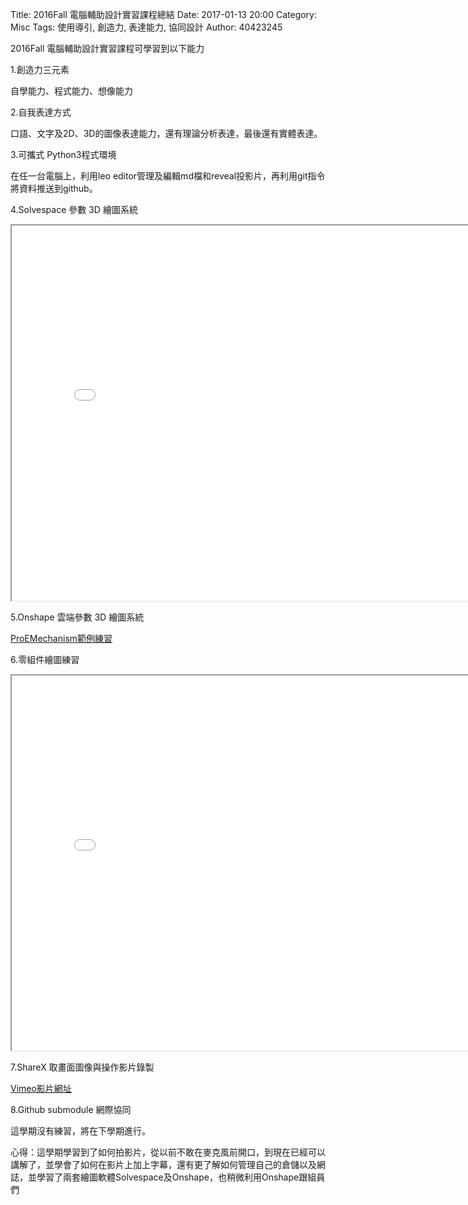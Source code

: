 Title: 2016Fall 電腦輔助設計實習課程總結
Date: 2017-01-13 20:00
Category: Misc
Tags: 使用導引, 創造力, 表達能力, 協同設計
Author: 40423245

2016Fall 電腦輔助設計實習課程可學習到以下能力

1.創造力三元素

自學能力、程式能力、想像能力

2.自我表達方式

口語、文字及2D、3D的圖像表達能力，還有理論分析表達，最後還有實體表達。

3.可攜式 Python3程式環境

在任一台電腦上，利用leo editor管理及編輯md檔和reveal投影片，再利用git指令將資料推送到github。

4.Solvespace 參數 3D 繪圖系統

<iframe src="./../data/W12/ass.html" width="800" height="600"></iframe>

5.Onshape 雲端參數 3D 繪圖系統

<a href="https://cad.onshape.com/documents/4629734fb33e96541168c4d6/w/89a875dd08a2ea2dfe24f2ae/e/7391537f365d9efb513f9bec">ProEMechanism範例練習</a>

6.零組件繪圖練習

<iframe src="./../data/W15/W15-delta_printer.html" width="800" height="600"></iframe>

7.ShareX 取畫面圖像與操作影片錄製

[Vimeo影片網址](https://vimeo.com/user47996237)

8.Github submodule 網際協同

這學期沒有練習，將在下學期進行。

心得：這學期學習到了如何拍影片，從以前不敢在麥克風前開口，到現在已經可以講解了，並學會了如何在影片上加上字幕，還有更了解如何管理自己的倉儲以及網誌，並學習了兩套繪圖軟體Solvespace及Onshape，也稍微利用Onshape跟組員們




